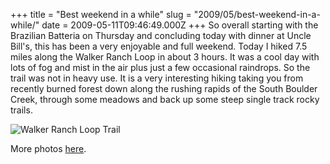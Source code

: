 +++
title = "Best weekend in a while"
slug = "2009/05/best-weekend-in-a-while/"
date = 2009-05-11T09:46:49.000Z
+++
So overall starting with the Brazilian Batteria on Thursday and concluding today with dinner at Uncle Bill's, this has been a very enjoyable and full weekend. Today I hiked 7.5 miles along the Walker Ranch Loop in about 3 hours. It was a cool day with lots of fog and mist in the air plus just a few occasional raindrops. So the trail was not in heavy use. It is a very interesting hiking taking you from recently burned forest down along the rushing rapids of the South Boulder Creek, through some meadows and back up some steep single track rocky trails.

![Walker Ranch Loop Trail](https://peterlyons-org.s3.amazonaws.com/photos/spring_2009/048_walker_ranch_pl.jpg)

More photos [here](http://www.peterlyons.com/app/photos?gallery=spring_2009&photo=030_walker_ranch_loop).